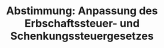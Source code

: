 ---
abstimmung:
  abstimmung: 1
  bundestagssitzung: 180
  legislaturperiode: 18
categories:
- Steuer
- Finanzen
data:
- title: Abstimmungsergebnis 20160624_1-data.pdf
  url: /res/abstimmungsliste/20160624_1-data.pdf
- title: Abstimmungsergebnis 20160624_1_xls-data.csv
  url: /res/abstimmungsliste/analyses/20160624_1_xls-data.csv
documents:
- local: /res/abstimmungsdaten/018-180-01/1805923.pdf
  title: Drucksache 18/05923.pdf
  url: http://dip21.bundestag.de/dip21/btd/18/059/1805923.pdf
- local: /res/abstimmungsdaten/018-180-01/1806279.pdf
  title: Drucksache 18/06279.pdf
  url: http://dip21.bundestag.de/dip21/btd/18/062/1806279.pdf
- local: /res/abstimmungsdaten/018-180-01/1808911.pdf
  title: Drucksache 18/08911.pdf
  url: http://dip21.bundestag.de/dip21/btd/18/089/1808911.pdf
ergebnis:
  cdu/csu:
    enthaltung: 0
    gesamt: 310
    ja: 265
    nein: 0
    nichtabgegeben: 45
    ungueltig: 0
  die.linke:
    enthaltung: 0
    gesamt: 64
    ja: 0
    nein: 57
    nichtabgegeben: 7
    ungueltig: 0
  file: 20160624_1_xls-data.csv
  gruenen:
    enthaltung: 0
    gesamt: 63
    ja: 0
    nein: 60
    nichtabgegeben: 3
    ungueltig: 0
  spd:
    enthaltung: 3
    gesamt: 193
    ja: 181
    nein: 2
    nichtabgegeben: 7
    ungueltig: 0
layout: abstimmung
links:
- title: https://www.bundestag.de/parlament/plenum/abstimmung/abstimmung?id=403
  url: https://www.bundestag.de/parlament/plenum/abstimmung/abstimmung?id=403
- title: http://www.abgeordnetenwatch.de/erbschaftssteuerreform-1105-798.html
  url: http://www.abgeordnetenwatch.de/erbschaftssteuerreform-1105-798.html
preview: "Deutscher Bundestag\n\n180. Sitzung des Deutschen Bundestages\nam Freitag,\
  \ 24.Juni 2016\n\nEndg\xFCltiges Ergebnis der Namentlichen Abstimmung Nr. 1\n\n\
  Gesetzentwurf der Bundesregierung\nEntwurf eines Gesetzes zur Anpassung des Erbschaftssteuer-\
  \ und\nSchenkungssteuergesetzes an die Rechtsprechung des Bundesverfassungsgerichts\n\
  - Drucksachen 18/5923, 18/6279 und 18/8911 -\n\nAbgegebene Stimmen insgesamt:\n\n\
  568\n\nNicht abgegebene Stimmen:\nJa-Stimmen:\n\n62\n446\n\nNein-Stimmen:\n\n119\n\
  \nEnthaltungen:\n\n3\n\nUng\xFCltige:\n\n0\n\nBerlin, den 24.06.2016\n\nBeginn:\
  \ 10:35\nEnde: 10:37\n"
tags:
- Erbschaft
- Schenkung
title: 'Abstimmung: Anpassung des Erbschaftssteuer- und Schenkungssteuergesetzes'
---